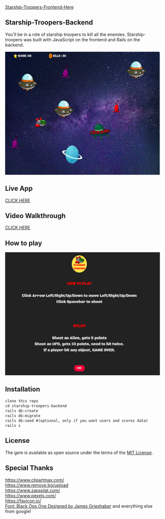 [Starship-Troopers-Frontend-Here](https://github.com/Tanattha/starship-troopers-frontend)

## Starship-Troopers-Backend
You'll be in a role of starship troopers to kill all the enemies. Starship-troopers was built with JavaScript on the frontend and Rails on the backend.

<img src="./src/game.png" width="640" height="400" />

## Live App

[CLICK HERE](https://tanattha.github.io/starship-troopers-frontend)

## Video Walkthrough

[CLICK HERE](https://youtu.be/MRv4XRmLPM4)

## How to play

<img src="./src/howtoplay.png" width="640" height="400" />

## Installation

```
clone this repo
cd starship-troopers-backend
rails db:create
rails db:migrate
rails db:seed #(optional, only if you want users and scores data)
rails s
```

## License

The gem is available as open source under the terms of the [MIT License](https://opensource.org/licenses/MIT).

## Special Thanks

https://www.clipartmax.com/<br />
https://www.remove.bg/upload<br />
https://www.zapsplat.com/<br />
https://www.pexels.com/<br />
https://favicon.io/<br />
[Font: Black Ops One Designed by James Grieshaber](https://fonts.google.com/specimen/Black+Ops+One#standard-styles)
and everything else from google!
